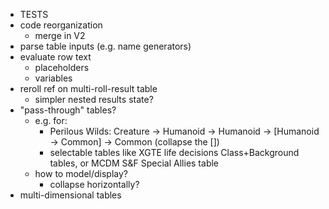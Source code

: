 - TESTS
- code reorganization
  - merge in V2
- parse table inputs (e.g. name generators)
- evaluate row text
  - placeholders
  - variables
- reroll ref on multi-roll-result table
  - simpler nested results state?
- "pass-through" tables?
  - e.g. for:
    - Perilous Wilds: Creature -> Humanoid -> Humanoid -> [Humanoid -> Common] -> Common (collapse the [])
    - selectable tables like XGTE life decisions Class+Background tables, or MCDM S&F Special Allies table
  - how to model/display?
    - collapse horizontally?
- multi-dimensional tables
